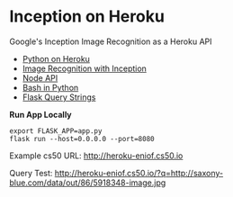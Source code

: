 # Inception on Heroku

Google's Inception Image Recognition as a Heroku API

* [Python on Heroku](https://github.com/EN10/PythonHeroku)  
* [Image Recognition with Inception](https://github.com/EN10/SimpleInception)  
* [Node API](https://github.com/EN10/InceptionWebAPI)
* [Bash in Python](http://blog.nuventure.in/2014/09/04/executing-bash-commands-via-python)
* [Flask Query Strings](https://stackoverflow.com/questions/11774265/how-do-you-get-a-query-string-on-flask)


**Run App Locally**

    export FLASK_APP=app.py
    flask run --host=0.0.0.0 --port=8080
    
Example cs50 URL:   http://heroku-eniof.cs50.io

Query Test: http://heroku-eniof.cs50.io/?q=http://saxony-blue.com/data/out/86/5918348-image.jpg